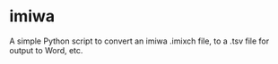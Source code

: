 # imiwa
A simple Python script to convert an imiwa .imixch file, to a .tsv file for output to Word, etc. 
